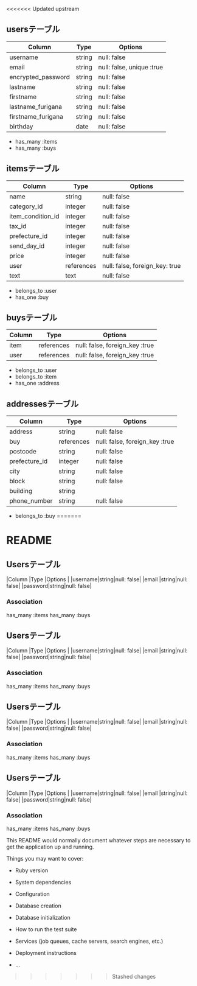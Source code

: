 <<<<<<< Updated upstream
## usersテーブル

| Column               | Type       | Options                       |
| ------               | ------     | -----------                   |
| username             | string     | null: false                   |
| email                | string     | null: false, unique :true     |
| encrypted_password   | string     | null: false                   |
| lastname             | string     | null: false                   |
| firstname            | string     | null: false                   |
| lastname_furigana    | string     | null: false                   |
| firstname_furigana   | string     | null: false                   |
| birthday             | date       | null: false                   |
- has_many :items
- has_many :buys



## itemsテーブル

| Column            | Type       | Options                         |
| ------            | ------     | -----------                     |
| name              | string     | null: false                     |
| category_id       | integer    | null: false                     |
| item_condition_id | integer    | null: false                     |
| tax_id            | integer    | null: false                     |
| prefecture_id     | integer    | null: false                     |
| send_day_id       | integer    | null: false                     |
| price             | integer    | null: false                     |
| user              | references | null: false, foreign_key: true  |
| text              | text       | null: false                     |
- belongs_to :user
- has_one :buy
## buysテーブル

| Column     | Type       | Options                           |
| ------     | ------     | -----------                       |
| item       | references | null: false, foreign_key :true    |
| user       | references | null: false, foreign_key :true    |

- belongs_to :user
- belongs_to :item
- has_one :address


## addressesテーブル

| Column           | Type          | Options                          |
| ------           | ------        | -----------                      |
| address          | string        | null: false                      |
| buy              | references    | null: false, foreign_key :true   |
| postcode         | string        | null: false                      |
| prefecture_id    | integer       | null: false                      |
| city             | string        | null: false                      |
| block            | string        | null: false                      | 
| building         | string        |                                  |
| phone_number     | string        | null: false                      |
- belongs_to :buy
=======
# README

## Usersテーブル

|Column  |Type  |Options    |
|username|string|null: false|
|email   |string|null: false|
|password|string|null: false|
### Association
has_many :items
has_many :buys

## Usersテーブル

|Column  |Type  |Options    |
|username|string|null: false|
|email   |string|null: false|
|password|string|null: false|
### Association
has_many :items
has_many :buys

## Usersテーブル

|Column  |Type  |Options    |
|username|string|null: false|
|email   |string|null: false|
|password|string|null: false|
### Association
has_many :items
has_many :buys

## Usersテーブル

|Column  |Type  |Options    |
|username|string|null: false|
|email   |string|null: false|
|password|string|null: false|
### Association
has_many :items
has_many :buys


This README would normally document whatever steps are necessary to get the
application up and running.

Things you may want to cover:

* Ruby version

* System dependencies

* Configuration

* Database creation

* Database initialization

* How to run the test suite

* Services (job queues, cache servers, search engines, etc.)

* Deployment instructions

* ...
>>>>>>> Stashed changes
